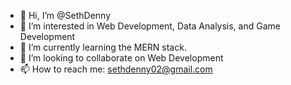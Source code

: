 - 👋 Hi, I’m @SethDenny
- 👀 I’m interested in Web Development, Data Analysis, and Game Development
- 🌱 I’m currently learning the MERN stack.
- 💞️ I’m looking to collaborate on Web Development
- 📫 How to reach me: sethdenny02@gmail.com

<!---
SethDenny/SethDenny is a ✨ special ✨ repository because its `README.md` (this file) appears on your GitHub profile.
You can click the Preview link to take a look at your changes.
--->
